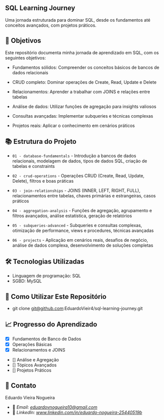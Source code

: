## SQL Learning Journey

Uma jornada estruturada para dominar SQL, desde os fundamentos até conceitos avançados, com projetos práticos.

## 🎯 Objetivos

Este repositório documenta minha jornada de aprendizado em SQL, com os seguintes objetivos:

- Fundamentos sólidos: Compreender os conceitos básicos de bancos de dados relacionais

- CRUD completo: Dominar operações de Create, Read, Update e Delete

- Relacionamentos: Aprender a trabalhar com JOINS e relações entre tabelas

- Análise de dados: Utilizar funções de agregação para insights valiosos

- Consultas avançadas: Implementar subqueries e técnicas complexas

- Projetos reais: Aplicar o conhecimento em cenários práticos

## 📚 Estrutura do Projeto

- `01 - database-fundamentals` - Introdução a bancos de dados relacionais, modelagem de dados, tipos de dados SQL, criação de tabelas e constraints

- `02 - crud-operations` - Operações CRUD (Create, Read, Update, Delete), filtros e boas práticas

- `03 - join-relationships` - JOINS (INNER, LEFT, RIGHT, FULL), relacionamentos entre tabelas, chaves primárias e estrangeiras, casos práticos

- `04 - aggregation-analysis` - Funções de agregação, agrupamento e filtros avançados, análise estatística, geração de relatórios

- `05 - subqueries-advanced` - Subqueries e consultas complexas, otimização de performance, views e procedures, técnicas avançadas

- `06 - projects` - Aplicação em cenários reais, desafios de negócio, análise de dados complexa, desenvolvimento de soluções completas

## 🛠 Tecnologias Utilizadas

- Linguagem de programação: SQL
- SGBD: MySQL

## 🚀 Como Utilizar Este Repositório

- git clone git@github.com:EduardoVieir4/sql-learning-journey.git

## 📈 Progresso do Aprendizado

- [x] Fundamentos de Banco de Dados
- [x] Operações Básicas
- [x] Relacionamentos e JOINS
- [] Análise e Agregação
- [] Tópicos Avançados
- [] Projetos Práticos

## 🤝 Contato

Eduardo Vieira Nogueira 
- 📧 *Email: eduardovnogueira10@gmail.com*
- 💼 *LinkedIn: www.linkedin.com/in/eduardo-nogueira-25440519b*

